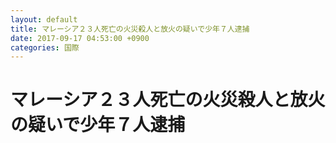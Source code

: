 ```yaml
---
layout: default
title: マレーシア２３人死亡の火災殺人と放火の疑いで少年７人逮捕
date: 2017-09-17 04:53:00 +0900
categories: 国際
---
```


# マレーシア２３人死亡の火災殺人と放火の疑いで少年７人逮捕

